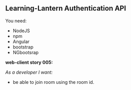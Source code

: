 ## Learning-Lantern Authentication API

You need:

- NodeJS
- npm
- Angular
- bootstrap
- NGbootsrap

**web-client story 005:**

_As a developer I want:_

- be able to join room using the room id.
